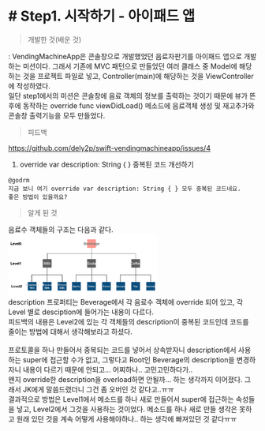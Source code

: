 # # Step1. 시작하기 - 아이패드 앱

> 개발한 것(배운 것)

: VendingMachineApp은 콘솔창으로 개발했었던 음료자판기를 아이패드 앱으로 개발하는 미션이다.
그래서 기존에 MVC 패턴으로 만들었던 여러 클래스 중 Model에 해당하는 것을 프로젝트 파일로 넣고, Controller(main)에 해당하는 것을 ViewController에 작성하였다.<br  />
일단 step1에서의 미션은 콘솔창에 음료 객체의 정보를 출력하는 것이기 때문에 뷰가 뜬 후에 동작하는 override func viewDidLoad() 메소드에 음료객체 생성 및 재고추가와 콘솔창 출력기능을 모두 만들었다.<br  />


> 피드백

https://github.com/dely2p/swift-vendingmachineapp/issues/4

1. override var description: String { } 중복된 코드 개선하기

```
@godrm
지금 보니 여기 override var description: String { } 모두 중복된 코드네요.
좋은 방법이 있을까요?
```

> 알게 된 것

음료수 객체들의 구조는 다음과 같다.<br  />
<img src="./img/step1.png" width="60%" height="60%" align="center"><br  />
description 프로퍼티는 Beverage에서 각 음료수 객체에 override 되어 있고, 각 Level 별로 desciption에 들어가는 내용이 다르다.<br  />
피드백의 내용은 Level2에 있는 각 객체들의 description이 중복된 코드인데 코드를 줄이는 방법에 대해서 생각해보라고 하셨다.<br  />
<br  />
프로토콜을 하나 만들어서 중복되는 코드를 넣어서 상속받자니 description에서 사용하는 super에 접근할 수가 없고, 그렇다고 Root인 Beverage의 description을 변경하자니 내용이 다르기 때문에 안되고... 어찌하나.. 고민고민하다가..<br  />
왠지 override한 description을 overload하면 안될까... 하는 생각까지 이어졌다. 그래서 JK에게 말씀드렸더니 그건 좀 오버인 것 같다고..ㅠㅠ<br  />
결과적으로 방법은 Level1에서 메소드를 하나 새로 만들어서 super에 접근하는 속성들을 넣고, Level2에서 그것을 사용하는 것이었다. 메소드를 하나 새로 만들 생각은 못하고 원래 있던 것을 계속 어떻게 사용해야하나.. 하는 생각에 빠져있던 것 같다ㅠㅠ<br  />
